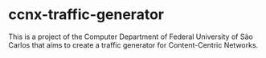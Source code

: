 ccnx-traffic-generator
======================

This is a project of the Computer Department of Federal University of São Carlos that aims to create a traffic generator for Content-Centric Networks.
